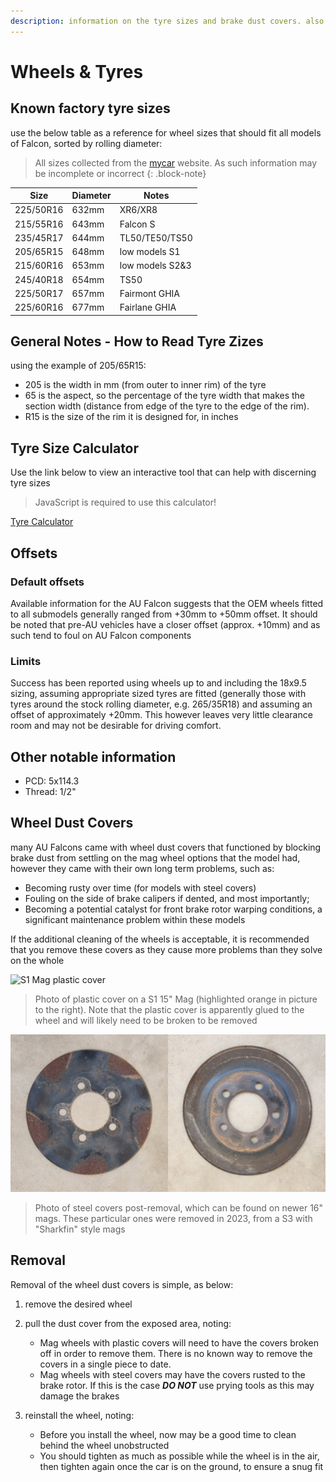 ```yaml
---
description: information on the tyre sizes and brake dust covers. also includes general information on calculating tyre size from a tyre size
---
```


# Wheels & Tyres

## Known factory tyre sizes
use the below table as a reference for wheel sizes that should fit all models of Falcon, sorted by rolling diameter:

> All sizes collected from the [mycar](../../Credits.md#sources) website. As such information may be incomplete or incorrect
{: .block-note}

| Size | Diameter | Notes |
| --- | --- | --- |
| 225/50R16 | 632mm | XR6/XR8 |
| 215/55R16 | 643mm | Falcon S |
| 235/45R17 | 644mm | TL50/TE50/TS50 |
| 205/65R15 | 648mm | low models S1 |
| 215/60R16 | 653mm | low models S2&3 |
| 245/40R18 | 654mm | TS50 |
| 225/50R17 | 657mm | Fairmont GHIA |
| 225/60R16 | 677mm | Fairlane GHIA |

<!-- > Information about the range of wheel sizes for the AU Falcon can be beneficial if your local roads authority employs model-based wheel size limits, as any sub-model, such as a Forte, can use the tyre size of the Fairlane GHIA as a base diameter. At time of writing, this somewhat preposterously allows for a 265/65R17 tyre (diameter 777mm, 100mm larger than stock or 50mm lift in height) to be fitted to *any* AU Falcon in Victoria, Australia, assuming it can somehow be fitted without lifting the suspension in the vehicle or breaking any other rules in the relevant legislation.
{: .block-note} -->
<!-- TODO confirm if this is actually the word of the law -->

## General Notes - How to Read Tyre Zizes

using the example of 205/65R15:

- 205 is the width in mm (from outer to inner rim) of the tyre
- 65 is the aspect, so the percentage of the tyre width that makes the section width (distance from edge of the tyre to the edge of the rim).
- R15 is the size of the rim it is designed for, in inches

<div class="printHide">
    <h2>Tyre Size Calculator</h2>
    <p>Use the link below to view an interactive tool that can help with discerning tyre sizes</p>
    <blockquote class="block-note">JavaScript is required to use this calculator!</blockquote>
    <a href="./TyreCalculator.html">Tyre Calculator</a>
</div>

## Offsets

### Default offsets
Available information for the AU Falcon suggests that the OEM wheels fitted to all submodels generally ranged from +30mm to +50mm offset. It should be noted that pre-AU vehicles have a closer offset (approx. +10mm) and as such tend to foul on AU Falcon components

### Limits
Success has been reported using wheels up to and including the 18x9.5 sizing, assuming appropriate sized tyres are fitted (generally those with tyres around the stock rolling diameter, e.g. 265/35R18) and assuming an offset of approximately +20mm. This however leaves very little clearance room and may not be desirable for driving comfort.

## Other notable information

- PCD: 5x114.3
- Thread: 1/2"

## Wheel Dust Covers

many AU Falcons came with wheel dust covers that functioned by blocking brake dust from settling on the mag wheel options that the model had, however they came with their own long term problems, such as:

- Becoming rusty over time (for models with steel covers)
- Fouling on the side of brake calipers if dented, and most importantly;
- Becoming a potential catalyst for front brake rotor warping conditions, a significant maintenance problem within these models

If the additional cleaning of the wheels is acceptable, it is recommended that you remove these covers as they cause more problems than they solve on the whole

![S1 Mag plastic cover](./s1-plastic-covers.jpg)

> Photo of plastic cover on a S1 15" Mag (highlighted orange in picture to the right). Note that the plastic cover is apparently glued to the wheel and will likely need to be broken to be removed

![S2-3 Mag Steel cover](./s2-3-steel-covers.jpg)

> Photo of steel covers post-removal, which can be found on newer 16" mags. These particular ones were removed in 2023, from a S3 with "Sharkfin" style mags

## Removal
Removal of the wheel dust covers is simple, as below:
1. remove the desired wheel
1. pull the dust cover from the exposed area, noting:

    - Mag wheels with plastic covers will need to have the covers broken off in order to remove them. There is no known way to remove the covers in a single piece to date.
    - Mag wheels with steel covers may have the covers rusted to the brake rotor. If this is the case ***DO NOT*** use prying tools as this may damage the brakes

1. reinstall the wheel, noting:

    - Before you install the wheel, now may be a good time to clean behind the wheel unobstructed
    - You should tighten as much as possible while the wheel is in the air, then tighten again once the car is on the ground, to ensure a snug fit